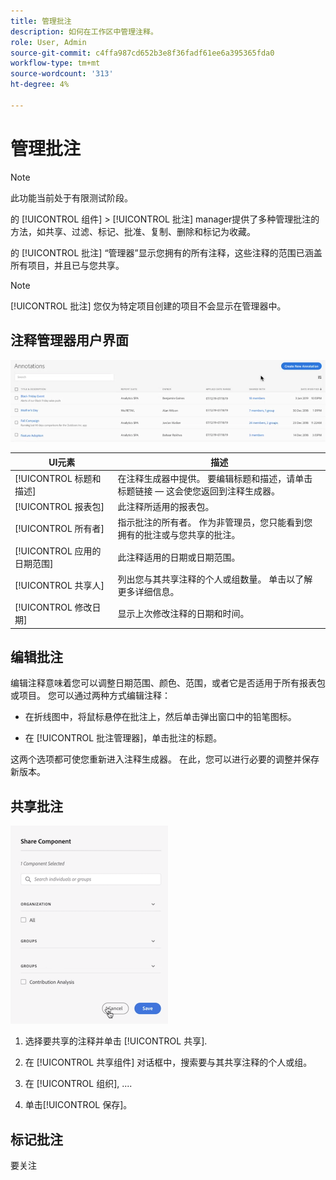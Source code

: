 ```yaml
---
title: 管理批注
description: 如何在工作区中管理注释。
role: User, Admin
source-git-commit: c4ffa987cd652b3e8f36fadf61ee6a395365fda0
workflow-type: tm+mt
source-wordcount: '313'
ht-degree: 4%

---
```



# 管理批注

>[!NOTE]
>
>此功能当前处于有限测试阶段。

的 [!UICONTROL 组件] > [!UICONTROL 批注] manager提供了多种管理批注的方法，如共享、过滤、标记、批准、复制、删除和标记为收藏。

的 [!UICONTROL 批注] “管理器”显示您拥有的所有注释，这些注释的范围已涵盖所有项目，并且已与您共享。

>[!NOTE]
>
>[!UICONTROL 批注] 您仅为特定项目创建的项目不会显示在管理器中。

## 注释管理器用户界面

![](assets/annotation-mgr.png)

| UI元素 | 描述 |
| --- | --- | 
| [!UICONTROL 标题和描述] | 在注释生成器中提供。 要编辑标题和描述，请单击标题链接 — 这会使您返回到注释生成器。 |
| [!UICONTROL 报表包] | 此注释所适用的报表包。 |
| [!UICONTROL 所有者] | 指示批注的所有者。 作为非管理员，您只能看到您拥有的批注或与您共享的批注。 |
| [!UICONTROL 应用的日期范围] | 此注释适用的日期或日期范围。 |
| [!UICONTROL 共享人] | 列出您与其共享注释的个人或组数量。 单击以了解更多详细信息。 |
| [!UICONTROL 修改日期] | 显示上次修改注释的日期和时间。 |

## 编辑批注

编辑注释意味着您可以调整日期范围、颜色、范围，或者它是否适用于所有报表包或项目。 您可以通过两种方式编辑注释：

* 在折线图中，将鼠标悬停在批注上，然后单击弹出窗口中的铅笔图标。

* 在 [!UICONTROL 批注管理器]，单击批注的标题。

这两个选项都可使您重新进入注释生成器。 在此，您可以进行必要的调整并保存新版本。

## 共享批注

![](assets/share-ann.png)

1. 选择要共享的注释并单击 [!UICONTROL 共享].

1. 在 [!UICONTROL 共享组件] 对话框中，搜索要与其共享注释的个人或组。

1. 在 [!UICONTROL 组织], ....

1. 单击[!UICONTROL 保存]。

## 标记批注

要关注





